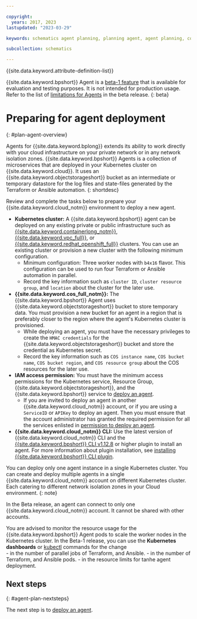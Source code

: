 ```yaml
---

copyright:
  years: 2017, 2023
lastupdated: "2023-03-29"

keywords: schematics agent planning, planning agent, agent planning, command-line, api, ui

subcollection: schematics

---
```


{{site.data.keyword.attribute-definition-list}}

{{site.data.keyword.bpshort}} Agent is a [beta-1 feature](/docs/schematics?topic=schematics-agent-beta-limitations) that is available for evaluation and testing purposes. It is not intended for production usage. Refer to the list of [limitations for Agents](/docs/schematics?topic=schematics-agent-beta-limitations#sc-agent-beta-limitation) in the beta release.
{: beta}

# Preparing for agent deployment
{: #plan-agent-overview}


Agents for {{site.data.keyword.bplong}} extends its ability to work directly with your cloud infrastructure on your private network or in any network isolation zones. {{site.data.keyword.bpshort}} Agents is a collection of microservices that are deployed in your Kubernetes cluster on {{site.data.keyword.cloud}}. It uses an {{site.data.keyword.objectstorageshort}} bucket as an intermediate or temporary datastore for the log files and state-files generated by the Terraform or Ansible automation.
{: shortdesc}

Review and complete the tasks below to prepare your {{site.data.keyword.cloud_notm}} environment to deploy a new agent.

- **Kubernetes cluster:** A {{site.data.keyword.bpshort}} agent can be deployed on any existing private or public infrastructure such as [{{site.data.keyword.containerlong_notm}}](/docs/containers?topic=containers-clusters), [{{site.data.keyword.vpc_full}}](/docs/openshift?topic=openshift-cluster-create-vpc-gen2&interface=ui), or [{{site.data.keyword.redhat_openshift_full}}](/openshift?topic=openshift-clusters) clusters. You can use an existing cluster or provision a new cluster with the following minimum configuration.
   - Minimum configuration: Three worker nodes with `b4x16` flavor. This configuration can be used to run four Terraform or Ansible automation in parallel.
   - Record the key information such as `cluster ID`, `cluster resource group`,  and `location` about the cluster for the later use.
- **{{site.data.keyword.cos_full_notm}}:** The {{site.data.keyword.bpshort}} Agent uses {{site.data.keyword.objectstorageshort}} bucket to store temporary data. You must provision a new bucket for an agent in a region that is preferably closer to the region where the agent's Kubernetes cluster is provisioned.
    - While deploying an agent, you must have the necessary privileges to create the `HMAC credentials` for the {{site.data.keyword.objectstorageshort}} bucket and store the credential as Kubernetes secret.
    - Record the key information such as `COS instance name`, `COS bucket name`, `COS bucket region`, and `COS resource group` about the COS resources for the later use.
- **IAM access permission:** You must have the minimum access permissions for the Kubernetes service, Resource Group, {{site.data.keyword.objectstorageshort}}, and the {{site.data.keyword.bpshort}} service to [deploy an agent](/docs/schematics?topic=schematics-deploy-agent-overview&interface=cli).
    - If you are invited to deploy an agent in another {{site.data.keyword.cloud_notm}} account, or if you are using a `ServiceID` or `APIKey` to deploy an agent. Then you must ensure that the account administrator has granted the required permission for all the services enlisted in [permission to deploy an agent](/docs/schematics?topic=schematics-access#agent-permissions).
- **{{site.data.keyword.cloud_notm}} CLI:** Use the latest version of {{site.data.keyword.cloud_notm}} CLI and the [{{site.data.keyword.bpshort}} CLI v1.12.8](/docs/schematics?topic=schematics-setup-cli#install-schematics-plugin) or higher plugin to install an agent. For more information about plugin installation, see [installing {{site.data.keyword.bpshort}} CLI plugin](/docs/schematics?topic=schematics-setup-cli#install-schematics-plugin).

You can deploy only one agent instance in a single Kubernetes cluster. You can create and deploy multiple agents in a single {{site.data.keyword.cloud_notm}} account on different Kubernetes cluster. Each catering to different network isolation zones in your Cloud environment.
{: note}

In the Beta release, an agent can connect to only one {{site.data.keyword.cloud_notm}} account. It cannot be shared with other accounts.

You are advised to monitor the resource usage for the {{site.data.keyword.bpshort}} Agent pods to scale the worker nodes in the Kubernetes cluster. In the Beta-1 release, you can use the **Kubernetes dashboards** or [kubectl](/docs/containers?topic=containers-cs_cli_install#kubectl) commands for the change  
    - in the number of parallel jobs of Terraform, and Ansible.
    - in the number of Terraform, and Ansible pods.
    - in the resource limits for tanhe agent deployment.


## Next steps
{: #agent-plan-nextsteps}

The next step is to [deploy an agent](/docs/schematics?topic=schematics-deploy-agent-overview).
